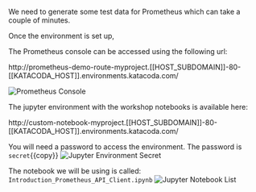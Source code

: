 We need to generate some test data for Prometheus which can take a couple of minutes.

Once the environment is set up,

The Prometheus console can be accessed using the following url:

http://prometheus-demo-route-myproject.[[HOST_SUBDOMAIN]]-80-[[KATACODA_HOST]].environments.katacoda.com/

![Prometheus Console](./prometheus-api-client/assets/02-prometheus-console.png)

The jupyter environment with the workshop notebooks is available here:

http://custom-notebook-myproject.[[HOST_SUBDOMAIN]]-80-[[KATACODA_HOST]].environments.katacoda.com/

You will need a password to access the environment.
The password is `secret`{{copy}}
![Jupyter Environment Secret](./prometheus-api-client/assets/02-jupyter-secret.png)

The notebook we will be using is called: `Introduction_Prometheus_API_Client.ipynb`
![Jupyter Notebook List](./prometheus-api-client/assets/02-jupyter-notebook-list.png)
